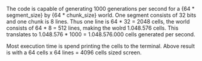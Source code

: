 

The code is capable of generating 1000 generations per second for a {64 * segment_size} by {64 * chunk_size} world.
One segment consists of 32 bits and one chunk is 8 lines. 
Thus one line is 64 * 32 = 2048 cells, the world consists of 64 * 8 = 512 lines, making the wolrd 1.048.576 cells.
This translates to 1.048.576 * 1000 = 1.048.576.000 cells generated per second.

Most execution time is spend printing the cells to the terminal. Above result is with a 64 cells x 64 lines = 4096 cells sized screen.